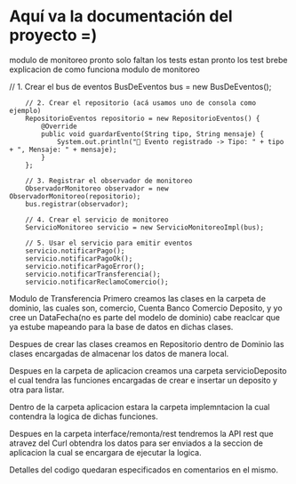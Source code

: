# Aquí va la documentación del proyecto =)
modulo de monitoreo pronto solo faltan los tests
estan pronto los test
brebe explicacion de como funciona modulo de monitoreo

// 1. Crear el bus de eventos
        BusDeEventos bus = new BusDeEventos();

        // 2. Crear el repositorio (acá usamos uno de consola como ejemplo)
        RepositorioEventos repositorio = new RepositorioEventos() {
            @Override
            public void guardarEvento(String tipo, String mensaje) {
                System.out.println("📌 Evento registrado -> Tipo: " + tipo + ", Mensaje: " + mensaje);
            }
        };

        // 3. Registrar el observador de monitoreo
        ObservadorMonitoreo observador = new ObservadorMonitoreo(repositorio);
        bus.registrar(observador);

        // 4. Crear el servicio de monitoreo
        ServicioMonitoreo servicio = new ServicioMonitoreoImpl(bus);

        // 5. Usar el servicio para emitir eventos
        servicio.notificarPago();
        servicio.notificarPagoOk();
        servicio.notificarPagoError();
        servicio.notificarTransferencia();
        servicio.notificarReclamoComercio();

Modulo de Transferencia
Primero creamos las clases en la carpeta de dominio, las cuales son, comercio, Cuenta Banco Comercio
Deposito, y yo cree un DataFecha(no es parte del modelo de dominio) cabe reaclcar que ya estube mapeando para
la base de datos en dichas clases.

Despues de crear las clases creamos en Repositorio dentro de Dominio las clases encargadas 
de almacenar los datos de manera local.

Despues en la carpeta de aplicacion creamos una carpeta servicioDeposito el cual tendra las funciones
 encargadas de crear e insertar un deposito y otra para listar.

Dentro de la carpeta aplicacion estara la carpeta implemntacion la cual contendra la logica 
de dichas funciones.

Despues en la carpeta interface/remonta/rest tendremos la API rest que atravez del Curl 
obtendra los datos para ser enviados a la seccion de aplicacion la cual se encargara
de ejecutar la logica.

Detalles del codigo quedaran especificados en comentarios en el mismo.

